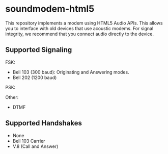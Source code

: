 # soundmodem-html5

This repository implements a modem using HTML5 Audio APIs. This allows you to interface with old devices that use acoustic modems. For signal integrity, we recommend that you connect audio directly to the device.

## Supported Signaling

FSK:
- Bell 103 (300 baud): Originating and Answering modes.
- Bell 202 (1200 baud)

PSK:

Other:
- DTMF

## Supported Handshakes

- None
- Bell 103 Carrier
- V.8 (Call and Answer)

